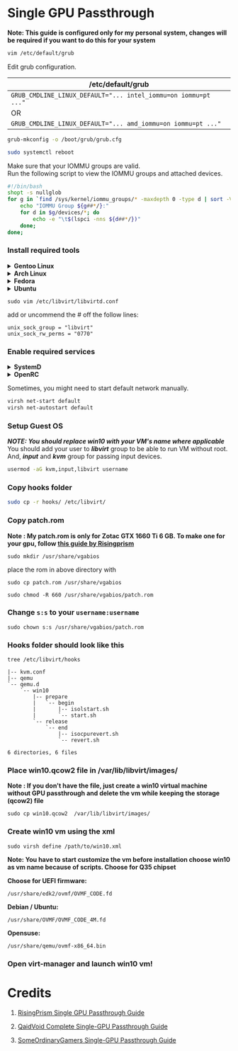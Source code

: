 # Single GPU Passthrough

**Note: This guide is configured only for my personal system, changes will be required if you want to do this for your system**

```sh
vim /etc/default/grub
```

Edit grub configuration.

| /etc/default/grub |
| ----- |
| `GRUB_CMDLINE_LINUX_DEFAULT="... intel_iommu=on iommu=pt ..."` |
| OR |
| `GRUB_CMDLINE_LINUX_DEFAULT="... amd_iommu=on iommu=pt ..."` |

```sh
grub-mkconfig -o /boot/grub/grub.cfg
```
```sh
sudo systemctl reboot
```
Make sure that your IOMMU groups are valid. \
Run the following script to view the IOMMU groups and attached devices. 

```sh
#!/bin/bash
shopt -s nullglob
for g in `find /sys/kernel/iommu_groups/* -maxdepth 0 -type d | sort -V`; do
    echo "IOMMU Group ${g##*/}:"
    for d in $g/devices/*; do
        echo -e "\t$(lspci -nns ${d##*/})"
    done;
done;
```
### **Install required tools**
<details>
  <summary><b>Gentoo Linux</b></summary>
  RECOMMENDED USE FLAGS: app-emulation/virt-manager gtk<br>
&emsp;&emsp;&emsp;&emsp;&emsp;&emsp;&emsp;&emsp;&emsp;&emsp;&emsp;&emsp; app-emulation/qemu spice usb usbredir pulseaudio
                         
  ```sh
  emerge -av qemu virt-manager libvirt ebtables dnsmasq
  ```
</details>

<details>
  <summary><b>Arch Linux</b></summary>

  ```sh
  pacman -S qemu libvirt edk2-ovmf virt-manager dnsmasq ebtables
  ```
</details>

<details>
  <summary><b>Fedora</b></summary>

  ```sh
  dnf install @virtualization
  ```
</details>

<details>
  <summary><b>Ubuntu</b></summary>

  ```sh
  apt install qemu-kvm qemu-utils libvirt-daemon-system libvirt-clients bridge-utils virt-manager ovmf
  ```
</details>

```
sudo vim /etc/libvirt/libvirtd.conf
```
add or uncommend the # off the follow lines:

```
unix_sock_group = "libvirt"
unix_sock_rw_perms = "0770"
```

### **Enable required services**
<details>
  <summary><b>SystemD</b></summary>

  ```sh
  systemctl enable --now libvirtd
  ```
</details>

<details>
  <summary><b>OpenRC</b></summary>

  ```sh
  rc-update add libvirtd default
  rc-service libvirtd start
  ```
</details>

Sometimes, you might need to start default network manually.

```sh
virsh net-start default
virsh net-autostart default
```

### **Setup Guest OS**
***NOTE: You should replace win10 with your VM's name where applicable*** \
You should add your user to ***libvirt*** group to be able to run VM without root. And, ***input*** and ***kvm*** group for passing input devices.
```sh
usermod -aG kvm,input,libvirt username
```
### **Copy hooks folder**
```sh
sudo cp -r hooks/ /etc/libvirt/
```

### **Copy patch.rom**
**Note : My patch.rom is only for Zotac GTX 1660 Ti 6 GB. To make one for your gpu, follow [this guide by Risingprism](https://gitlab.com/risingprismtv/single-gpu-passthrough/-/wikis/home)**
```
sudo mkdir /usr/share/vgabios
```
place the rom in above directory with
```
sudo cp patch.rom /usr/share/vgabios
```

```
sudo chmod -R 660 /usr/share/vgabios/patch.rom
```

### Change ``` s:s ``` to your ```username:username```
```
sudo chown s:s /usr/share/vgabios/patch.rom
```
### Hooks folder should look like this

```tree /etc/libvirt/hooks```

```/etc/libvirt/hooks
|-- kvm.conf
|-- qemu
`-- qemu.d
    `-- win10
        |-- prepare
        |   `-- begin
        |       |-- isolstart.sh
        |       `-- start.sh
        `-- release
            `-- end
                |-- isocpurevert.sh
                `-- revert.sh

6 directories, 6 files 
```
### Place win10.qcow2 file in /var/lib/libvirt/images/
**Note : If you don't have the file, just create a win10 virtual machine without GPU passthrough and delete the vm while keeping the storage (qcow2) file** 

```
sudo cp win10.qcow2  /var/lib/libvirt/images/
```
### Create win10 vm using the xml
```
sudo virsh define /path/to/win10.xml
```
**Note: You have to start customize the vm before installation
choose win10 as vm name because of scripts.
Choose for Q35 chipset**


**Choose for UEFI firmware:**
```
/usr/share/edk2/ovmf/OVMF_CODE.fd
```
**Debian / Ubuntu:**
```
/usr/share/OVMF/OVMF_CODE_4M.fd
```
**Opensuse:**
```
/usr/share/qemu/ovmf-x86_64.bin 
```

### Open virt-manager and launch win10 vm!
#

# Credits

1) [RisingPrism Single GPU Passthrough Guide](https://gitlab.com/risingprismtv/single-gpu-passthrough)

2) [QaidVoid Complete Single-GPU Passthrough Guide](https://github.com/QaidVoid/Complete-Single-GPU-Passthrough)

3) [SomeOrdinaryGamers Single-GPU Passthrough Guide ](https://www.youtube.com/watch?v=BUSrdUoedTo)
